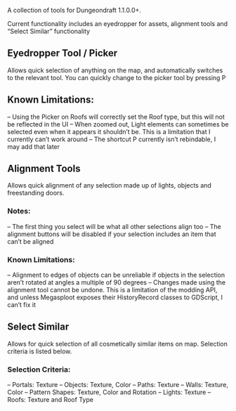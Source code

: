 A collection of tools for Dungeondraft 1.1.0.0+.

Current functionality includes an eyedropper for assets, alignment tools and “Select Similar” functionality

## Eyedropper Tool / Picker
Allows quick selection of anything on the map, and automatically switches to the relevant tool. You can quickly change to the picker tool by pressing P

## Known Limitations:
– Using the Picker on Roofs will correctly set the Roof type, but this will not be reflected in the UI
– When zoomed out, Light elements can sometimes be selected even when it appears it shouldn’t be. This is a limitation that I currently can’t work around
– The shortcut P currently isn’t rebindable, I may add that later

## Alignment Tools
Allows quick alignment of any selection made up of lights, objects and freestanding doors.

### Notes:
– The first thing you select will be what all other selections align too
– The alignment buttons will be disabled if your selection includes an item that can’t be aligned

### Known Limitations:
– Alignment to edges of objects can be unreliable if objects in the selection aren’t rotated at angles a multiple of 90 degrees
– Changes made using the alignment tool cannot be undone. This is a limitation of the modding API, and unless Megasploot exposes their HistoryRecord classes to GDScript, I can’t fix it

## Select Similar
Allows for quick selection of all cosmetically similar items on map. Selection criteria is listed below.

### Selection Criteria:
– Portals: Texture
– Objects: Texture, Color
– Paths: Texture
– Walls: Texture, Color
– Pattern Shapes: Texture, Color and Rotation
– Lights: Texture
– Roofs: Texture and Roof Type